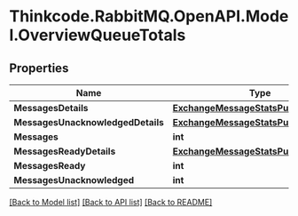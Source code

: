 # Thinkcode.RabbitMQ.OpenAPI.Model.OverviewQueueTotals
## Properties

Name | Type | Description | Notes
------------ | ------------- | ------------- | -------------
**MessagesDetails** | [**ExchangeMessageStatsPublishInDetails**](ExchangeMessageStatsPublishInDetails.md) |  | [optional] 
**MessagesUnacknowledgedDetails** | [**ExchangeMessageStatsPublishInDetails**](ExchangeMessageStatsPublishInDetails.md) |  | [optional] 
**Messages** | **int** |  | [optional] 
**MessagesReadyDetails** | [**ExchangeMessageStatsPublishInDetails**](ExchangeMessageStatsPublishInDetails.md) |  | [optional] 
**MessagesReady** | **int** |  | [optional] 
**MessagesUnacknowledged** | **int** |  | [optional] 

[[Back to Model list]](../README.md#documentation-for-models) [[Back to API list]](../README.md#documentation-for-api-endpoints) [[Back to README]](../README.md)

